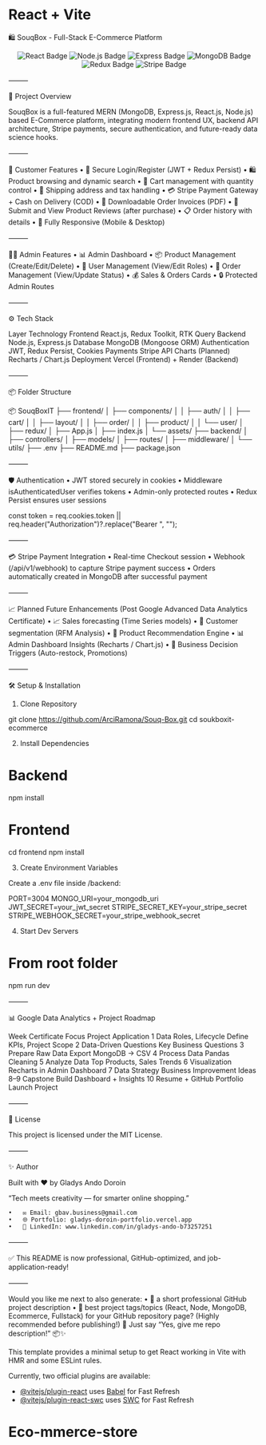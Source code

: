 # React + Vite

🛍️ SouqBox - Full-Stack E-Commerce Platform

<p align="center">
  <img src="https://img.shields.io/badge/React-18-blue?logo=react&logoColor=white" alt="React Badge" />
  <img src="https://img.shields.io/badge/Node.js-18.x-green?logo=node.js&logoColor=white" alt="Node.js Badge" />
  <img src="https://img.shields.io/badge/Express.js-4.x-black?logo=express&logoColor=white" alt="Express Badge" />
  <img src="https://img.shields.io/badge/MongoDB-6.x-brightgreen?logo=mongodb&logoColor=white" alt="MongoDB Badge" />
  <img src="https://img.shields.io/badge/Redux-Toolkit-purple?logo=redux&logoColor=white" alt="Redux Badge" />
  <img src="https://img.shields.io/badge/Stripe-API-blueviolet?logo=stripe&logoColor=white" alt="Stripe Badge" />
</p>

⸻

🚀 Project Overview

SouqBox is a full-featured MERN (MongoDB, Express.js, React.js, Node.js) based E-Commerce platform, integrating modern frontend UX, backend API architecture, Stripe payments, secure authentication, and future-ready data science hooks.

⸻

🛒 Customer Features
• 🔐 Secure Login/Register (JWT + Redux Persist)
• 🛍️ Product browsing and dynamic search
• 🛒 Cart management with quantity control
• 🚚 Shipping address and tax handling
• 💳 Stripe Payment Gateway + Cash on Delivery (COD)
• 📜 Downloadable Order Invoices (PDF)
• 📝 Submit and View Product Reviews (after purchase)
• 📋 Order history with details
• 📱 Fully Responsive (Mobile & Desktop)

⸻

🧑‍💼 Admin Features
• 📊 Admin Dashboard
• 📦 Product Management (Create/Edit/Delete)
• 👥 User Management (View/Edit Roles)
• 🛒 Order Management (View/Update Status)
• 💰 Sales & Orders Cards
• 🔒 Protected Admin Routes

⸻

⚙️ Tech Stack

Layer Technology
Frontend React.js, Redux Toolkit, RTK Query
Backend Node.js, Express.js
Database MongoDB (Mongoose ORM)
Authentication JWT, Redux Persist, Cookies
Payments Stripe API
Charts (Planned) Recharts / Chart.js
Deployment Vercel (Frontend) + Render (Backend)

⸻

📦 Folder Structure

📦 SouqBoxIT
├── frontend/
│ ├── components/
│ │ ├── auth/
│ │ ├── cart/
│ │ ├── layout/
│ │ ├── order/
│ │ ├── product/
│ │ └── user/
│ ├── redux/
│ ├── App.js
│ ├── index.js
│ └── assets/
├── backend/
│ ├── controllers/
│ ├── models/
│ ├── routes/
│ ├── middleware/
│ └── utils/
├── .env
├── README.md
├── package.json

⸻

🛡️ Authentication
• JWT stored securely in cookies
• Middleware isAuthenticatedUser verifies tokens
• Admin-only protected routes
• Redux Persist ensures user sessions

const token =
req.cookies.token || req.header("Authorization")?.replace("Bearer ", "");

⸻

💳 Stripe Payment Integration
• Real-time Checkout session
• Webhook (/api/v1/webhook) to capture Stripe payment success
• Orders automatically created in MongoDB after successful payment

⸻

📈 Planned Future Enhancements (Post Google Advanced Data Analytics Certificate)
• 📈 Sales forecasting (Time Series models)
• 🎯 Customer segmentation (RFM Analysis)
• 🤖 Product Recommendation Engine
• 📊 Admin Dashboard Insights (Recharts / Chart.js)
• 🛒 Business Decision Triggers (Auto-restock, Promotions)

⸻

🛠 Setup & Installation

1. Clone Repository

git clone https://github.com/ArciRamona/Souq-Box.git
cd soukboxit-ecommerce

2. Install Dependencies

# Backend

npm install

# Frontend

cd frontend
npm install

3. Create Environment Variables

Create a .env file inside /backend:

PORT=3004
MONGO_URI=your_mongodb_uri
JWT_SECRET=your_jwt_secret
STRIPE_SECRET_KEY=your_stripe_secret
STRIPE_WEBHOOK_SECRET=your_stripe_webhook_secret

4. Start Dev Servers

# From root folder

npm run dev

⸻

📊 Google Data Analytics + Project Roadmap

Week Certificate Focus Project Application
1 Data Roles, Lifecycle Define KPIs, Project Scope
2 Data-Driven Questions Key Business Questions
3 Prepare Raw Data Export MongoDB -> CSV
4 Process Data Pandas Cleaning
5 Analyze Data Top Products, Sales Trends
6 Visualization Recharts in Admin Dashboard
7 Data Strategy Business Improvement Ideas
8–9 Capstone Build Dashboard + Insights
10 Resume + GitHub Portfolio Launch Project

⸻

📜 License

This project is licensed under the MIT License.

⸻

✨ Author

Built with ❤️ by Gladys Ando Doroin

“Tech meets creativity — for smarter online shopping.”

    •	✉️ Email: gbav.business@gmail.com
    •	🌐 Portfolio: gladys-doroin-portfolio.vercel.app
    •	💼 LinkedIn: www.linkedin.com/in/gladys-ando-b73257251

⸻

✅ This README is now professional, GitHub-optimized, and job-application-ready!

⸻

Would you like me next to also generate:
• 📜 a short professional GitHub project description
• 🔖 best project tags/topics (React, Node, MongoDB, Ecommerce, Fullstack)
for your GitHub repository page? (Highly recommended before publishing!) 🚀
Just say “Yes, give me repo description!” 📦✨



This template provides a minimal setup to get React working in Vite with HMR and some ESLint rules.

Currently, two official plugins are available:

- [@vitejs/plugin-react](https://github.com/vitejs/vite-plugin-react/blob/main/packages/plugin-react/README.md) uses [Babel](https://babeljs.io/) for Fast Refresh
- [@vitejs/plugin-react-swc](https://github.com/vitejs/vite-plugin-react-swc) uses [SWC](https://swc.rs/) for Fast Refresh
# Eco-mmerce-store
